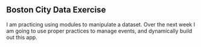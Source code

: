 ## Boston City Data Exercise
I am practicing using modules to manipulate a dataset. Over the next week I am going to use proper practices to manage events, and dynamically build out this app. 